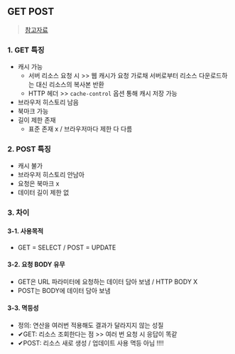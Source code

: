 ## GET POST
> [참고자료](https://noahlogs.tistory.com/35)
### 1. GET 특징
- 캐시 가능
  - 서버 리소스 요청 시 >> 웹 캐시가 요청 가로채 서버로부터 리소스 다운로드하는 대신 리소스의 복사본 반환
  - HTTP 헤더 >> `cache-control` 옵션 통해 캐시 저장 가능
- 브라우저 히스토리 남음
- 북마크 가능
- 길이 제한 존재
  - 표준 존재 x / 브라우저마다 제한 다 다름
### 2. POST 특징
- 캐시 불가
- 브라우저 히스토리 안남아
- 요청은 북마크 x
- 데이터 길이 제한 없
### 3. 차이
#### 3-1. 사용목적
- GET = SELECT / POST = UPDATE
#### 3-2. 요청 BODY 유무
- GET은 URL 파라미터에 요청하는 데이터 담아 보냄 / HTTP BODY X
- POST는 BODY에 데이터 담아 보냄
#### 3-3. 멱등성
- 정의: 연산을 여러번 적용해도 결과가 달라지지 않는 성질
- ✔GET: 리소스 조회한다는 점 >> 여러 번 요청 시 응답이 똑같
- ✔POST: 리소스 새로 생성 / 업데이트 사용 멱등 아님 !!!!
